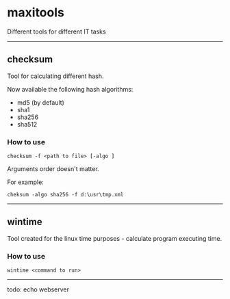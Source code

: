 # maxitools
Different tools for different IT tasks

---
## checksum
Tool for calculating different hash.

Now available the following hash algorithms:
* md5 (by default)
* sha1
* sha256
* sha512

### How to use
`checksum -f <path to file> [-algo ]`

Arguments order doesn't matter.

For example:

`cheksum -algo sha256 -f d:\usr\tmp.xml`

---
## wintime
Tool created for the linux time purposes - calculate program executing time.

### How to use
`wintime <command to run>`

---
todo: echo webserver